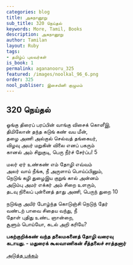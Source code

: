 ```yaml
---
categories: blog
title: அகநானூறு
sub_title: 320 நெய்தல்
keywords: More, Tamil, Books
description: அகநானூறு
author: Tamilan
layout: Ruby
tags:
- தமிழ்ப் புலவர்கள்
is_book: 1
permalink: agananooru_325
featured: /images/noolkal_96_6.png
order: 325
nool_publiser: இசையினி குழுமம்
---
```



## 320 நெய்தல்

ஓங்கு திரைப் பரப்பின் வாங்கு விசைக் கொளீஇ,  
திமிலோன் தந்த கடுங் கண் வய மீன்,  
தழை அணி அல்குல் செல்வத் தங்கையர்,  
விழவு அயர் மறுகின் விலை எனப் பகரும்  
கானல் அம் சிறுகுடி, பெரு நீர்ச் சேர்ப்ப! 5

மலர் ஏர் உண்கண் எம் தோழி எவ்வம்  
அலர் வாய் நீங்க, நீ அருளாய் பொய்ப்பினும்,  
நெடுங் கழி துழைஇய குறுங் கால் அன்னம்  
அடும்பு அமர் எக்கர் அம் சிறை உளரும்,  
தடவு நிலைப் புன்னைத் தாது அணி, பெருந் துறை 10

நடுங்கு அயிர் போழ்ந்த கொடுஞ்சி நெடுந் தேர்  
வண்டற் பாவை சிதைய வந்து, நீ  
தோள் புதிது உண்ட ஞான்றை,  
சூளும் பொய்யோ, கடல் அறி கரியே?

**பகற்குறிக்கண் வந்த தலைமகனைத் தோழி வரைவு  
கடாயது. - மதுரைக் கூலவாணிகன் சீத்தலைச் சாத்தனார்**

[அடுத்த பக்கம்](agananooru_326)